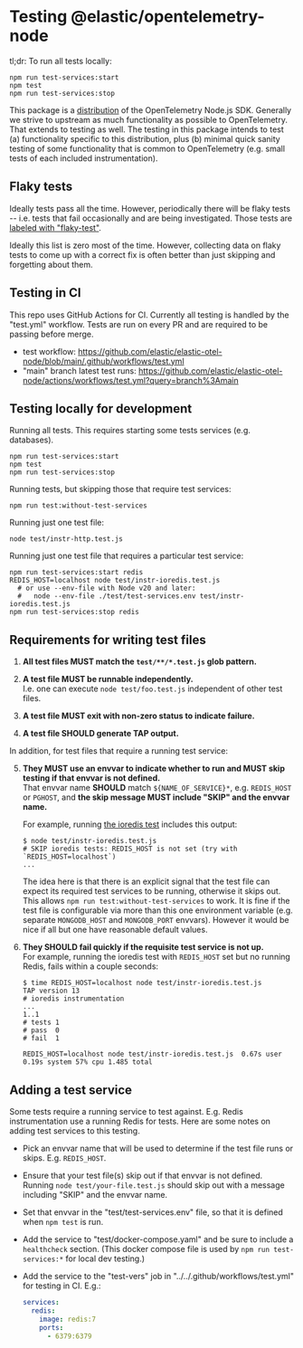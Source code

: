 # Testing @elastic/opentelemetry-node

tl;dr: To run all tests locally:

```
npm run test-services:start
npm test
npm run test-services:stop
```

This package is a [distribution](https://opentelemetry.io/docs/concepts/distributions/)
of the OpenTelemetry Node.js SDK. Generally we strive to upstream as much
functionality as possible to OpenTelemetry. That extends to testing as well.
The testing in this package intends to test (a) functionality specific to
this distribution, plus (b) minimal quick sanity testing of some functionality
that is common to OpenTelemetry (e.g. small tests of each included
instrumentation).


## Flaky tests

Ideally tests pass all the time. However, periodically there will be flaky
tests -- i.e. tests that fail occasionally and are being investigated. Those
tests are [labeled with "flaky-test"](https://github.com/elastic/elastic-otel-node/labels/flaky-test).

Ideally this list is zero most of the time. However, collecting data on flaky
tests to come up with a correct fix is often better than just skipping and
forgetting about them.


## Testing in CI

This repo uses GitHub Actions for CI.
Currently all testing is handled by the "test.yml" workflow.
Tests are run on every PR and are required to be passing before merge.

- test workflow: https://github.com/elastic/elastic-otel-node/blob/main/.github/workflows/test.yml
- "main" branch latest test runs: https://github.com/elastic/elastic-otel-node/actions/workflows/test.yml?query=branch%3Amain


## Testing locally for development

Running all tests. This requires starting some tests services (e.g. databases).

```
npm run test-services:start
npm test
npm run test-services:stop
```

Running tests, but skipping those that require test services:

```
npm run test:without-test-services
```

Running just one test file:

```
node test/instr-http.test.js
```

Running just one test file that requires a particular test service:

```
npm run test-services:start redis
REDIS_HOST=localhost node test/instr-ioredis.test.js
  # or use --env-file with Node v20 and later:
  #   node --env-file ./test/test-services.env test/instr-ioredis.test.js
npm run test-services:stop redis
```


## Requirements for writing test files

1. **All test files MUST match the `test/**/*.test.js` glob pattern.**

2. **A test file MUST be runnable independently.**<br/>
   I.e. one can execute `node test/foo.test.js` independent of other test files.

3.  **A test file MUST exit with non-zero status to indicate failure.**

4.  **A test file SHOULD generate TAP output.**

In addition, for test files that require a running test service:

5. **They MUST use an envvar to indicate whether to run and MUST skip testing if that envvar is not defined.**<br/>
    That envvar name **SHOULD** match `${NAME_OF_SERVICE}*`, e.g. `REDIS_HOST` or `PGHOST`,
    and **the skip message MUST include "SKIP" and the envvar name.**

    For example, running [the ioredis test](./test/instr-ioredis.test.js)
    includes this output:

    ```
    $ node test/instr-ioredis.test.js
    # SKIP ioredis tests: REDIS_HOST is not set (try with `REDIS_HOST=localhost`)
    ...
    ```

    The idea here is that there is an explicit signal that the test file can
    expect its required test services to be running, otherwise it skips out.
    This allows `npm run test:without-test-services` to work. It is fine if
    the test file is configurable via more than this one environment variable
    (e.g. separate `MONGODB_HOST` and `MONGODB_PORT` envvars). However it
    would be nice if all but one have reasonable default values.

6. **They SHOULD fail quickly if the requisite test service is not up.**<br/>
    For example, running the ioredis test with `REDIS_HOST` set but no running
    Redis, fails within a couple seconds:

    ```
    $ time REDIS_HOST=localhost node test/instr-ioredis.test.js
    TAP version 13
    # ioredis instrumentation
    ...
    1..1
    # tests 1
    # pass  0
    # fail  1

    REDIS_HOST=localhost node test/instr-ioredis.test.js  0.67s user 0.19s system 57% cpu 1.485 total
    ```

## Adding a test service

Some tests require a running service to test against. E.g. Redis instrumentation
use a running Redis for tests. Here are some notes on adding test services
to this testing.

- Pick an envvar name that will be used to determine if the test file runs or
  skips. E.g. `REDIS_HOST`.
- Ensure that your test file(s) skip out if that envvar is not defined.
  Running `node test/your-file.test.js` should skip out with a message
  including "SKIP" and the envvar name.
- Set that envvar in the "test/test-services.env" file, so that it is defined
  when `npm test` is run.
- Add the service to "test/docker-compose.yaml" and be sure to include a
  `healthcheck` section. (This docker compose file is used by
  `npm run test-services:*` for local dev testing.)
- Add the service to the "test-vers" job in "../../.github/workflows/test.yml"
  for testing in CI. E.g.:

    ```yaml
    services:
      redis:
        image: redis:7
        ports:
          - 6379:6379
    ```


